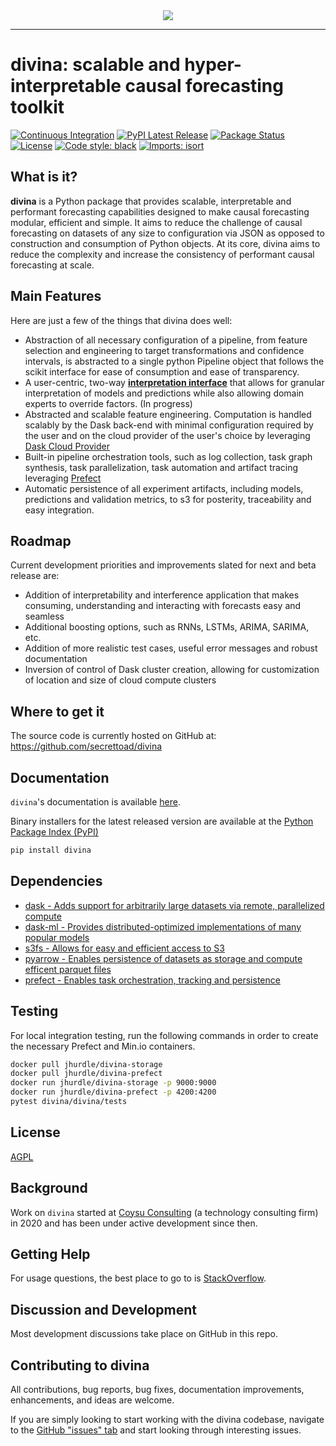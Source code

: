 <div align="center">
  <img src="https://storage.googleapis.com/coysuweb-static/assets/images/logo/3.png"><br>
</div>

-----------------

# divina: scalable and hyper-interpretable causal forecasting toolkit
[![Continuous Integration](https://github.com/secrettoad/divina/actions/workflows/prod.yaml/badge.svg)](https://github.com/secrettoad/divina/actions/workflows/prod.yaml)
[![PyPI Latest Release](https://img.shields.io/pypi/v/divina.svg)](https://pypi.org/project/divina/)
[![Package Status](https://img.shields.io/pypi/status/divina.svg)](https://pypi.org/project/divina/)
[![License](https://img.shields.io/badge/License-AGPL%20v3-blue.svg)](https://github.com/secrettoad/divina/blob/master/LICENSE)
[![Code style: black](https://img.shields.io/badge/code%20style-black-000000.svg)](https://github.com/psf/black)
[![Imports: isort](https://img.shields.io/badge/%20imports-isort-%231674b1?style=flat&labelColor=ef8336)](https://pycqa.github.io/isort/)

## What is it?

**divina** is a Python package that provides scalable, interpretable and performant forecasting capabilities designed to make causal forecasting modular, efficient and simple.
It aims to reduce the challenge of causal forecasting on datasets of any size to configuration via JSON as opposed to construction and consumption of Python objects. 
At its core, divina aims to reduce the complexity and increase the consistency of performant causal forecasting at scale.


## Main Features
Here are just a few of the things that divina does well:

  - Abstraction of all necessary configuration of a pipeline, from feature selection and engineering to target transformations and confidence intervals, is abstracted to a single python Pipeline object that follows the scikit interface for ease of consumption and ease of transparency.
  - A user-centric, two-way [**interpretation interface**][interpretation] that allows for granular interpretation of models and predictions while also allowing domain experts to override factors. (In progress)
  - Abstracted and scalable feature engineering. Computation is handled scalably by the Dask back-end with minimal configuration required by the user and on the cloud provider of the user's choice by leveraging [Dask Cloud Provider](https://cloudprovider.dask.org/en/latest/)
  - Built-in pipeline orchestration tools, such as log collection, task graph synthesis, task parallelization, task automation and artifact tracing leveraging [Prefect](https://www.prefect.io/)
  - Automatic persistence of all experiment artifacts, including models, predictions and validation metrics, to s3 for posterity, traceability and easy integration.
  
  
  [interpretation]: https://github.com/secrettoad/divina
  
## Roadmap
Current development priorities and improvements slated for next and beta release are:

  - Addition of interpretability and interference application that makes consuming, understanding and interacting with forecasts easy and seamless
  - Additional boosting options, such as RNNs, LSTMs, ARIMA, SARIMA, etc.
  - Addition of more realistic test cases, useful error messages and robust documentation
  - Inversion of control of Dask cluster creation, allowing for customization of location and size of cloud compute clusters
   
   

## Where to get it
The source code is currently hosted on GitHub at:
https://github.com/secrettoad/divina

## Documentation
``divina``'s documentation is available [here](https://secrettoad.github.io/divina/#). 

Binary installers for the latest released version are available at the [Python
Package Index (PyPI)](https://pypi.org/project/divina)

```sh
pip install divina
```

## Dependencies
- [dask - Adds support for arbitrarily large datasets via remote, parallelized compute](https://www.dask.org)
- [dask-ml - Provides distributed-optimized implementations of many popular models](https://ml.dask.org)
- [s3fs - Allows for easy and efficient access to S3](https://github.com/dask/s3fs)
- [pyarrow - Enables persistence of datasets as storage and compute efficent parquet files](https://arrow.apache.org/docs/python/)
- [prefect - Enables task orchestration, tracking and persistence](https://prefect.io)


## Testing
For local integration testing, run the following commands in order to create the necessary Prefect and Min.io containers.
```sh
docker pull jhurdle/divina-storage
docker pull jhurdle/divina-prefect
docker run jhurdle/divina-storage -p 9000:9000
docker run jhurdle/divina-prefect -p 4200:4200
pytest divina/divina/tests
```

## License
[AGPL](LICENSE)

## Background
Work on ``divina`` started at [Coysu Consulting](https://www.coysu.com/) (a technology consulting firm) in 2020 and
has been under active development since then.

## Getting Help
For usage questions, the best place to go to is [StackOverflow](https://stackoverflow.com/questions/tagged/divina).

## Discussion and Development
Most development discussions take place on GitHub in this repo.

## Contributing to divina 

All contributions, bug reports, bug fixes, documentation improvements, enhancements, and ideas are welcome.

If you are simply looking to start working with the divina codebase, navigate to the [GitHub "issues" tab](https://github.com/secrettoad/divina/issues) and start looking through interesting issues.

